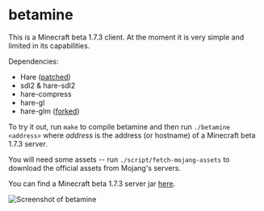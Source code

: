 # betamine

This is a Minecraft beta 1.7.3 client. At the moment it is very simple and
limited in its capabilities.

Dependencies:

* Hare ([patched](https://lists.sr.ht/~sircmpwn/hare-dev/patches/56009))
* sdl2 & hare-sdl2
* hare-compress
* hare-gl
* hare-glm ([forked](https://git.sr.ht/~sircmpwn/hare-glm))

To try it out, run `make` to compile betamine and then run `./betamine <address>`
where _address_ is the address (or hostname) of a Minecraft beta 1.7.3 server.

You will need some assets -- run `./script/fetch-mojang-assets` to download the
official assets from Mojang's servers.

You can find a Minecraft beta 1.7.3 server jar
[here](https://files.betacraft.uk/server-archive/beta/b1.7.3.jar).

![Screenshot of betamine](https://redacted.moe/f/a0c2f3ff.png)
